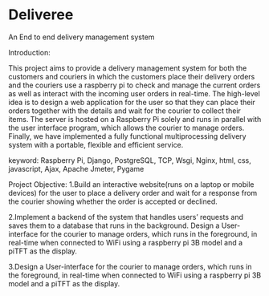 # Deliveree
An End to end delivery management system

Introduction:

This project aims to provide a delivery management system for both the customers and couriers in which the customers place their delivery orders and the couriers use a raspberry pi to check and manage the current orders as well as interact with the incoming user orders in real-time. The high-level idea is to design a web application for the user so that they can place their orders together with the details and wait for the courier to collect their items. The server is hosted on a Raspberry Pi solely and runs in parallel with the user interface program, which allows the courier to manage orders. Finally, we have implemented a fully functional multiprocessing delivery system with a portable, flexible and efficient service. 

keyword: Raspberry Pi, Django, PostgreSQL, TCP, Wsgi, Nginx, html, css, javascript, Ajax, Apache Jmeter, Pygame

Project Objective:
1.Build an interactive website(runs on a laptop or mobile devices) for the user to place a delivery order and wait for a response from the courier showing whether the order is accepted or declined.

2.Implement a backend of the system that handles users’ requests and saves them to a database that runs in the background.
Design a User-interface for the courier to manage orders, which runs in the foreground, in real-time when connected to WiFi using a raspberry pi 3B model and a piTFT as the display.

3.Design a User-interface for the courier to manage orders, which runs in the foreground, in real-time when connected to WiFi using a raspberry pi 3B model and a piTFT as the display.
